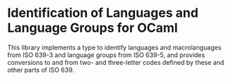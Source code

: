 # Identification of Languages and Language Groups for OCaml

This library implements a type to identify languages and macrolanguages from
ISO 639-3 and language groups from ISO 639-5, and provides conversions to
and from two- and three-letter codes defined by these and other parts of ISO
639.
